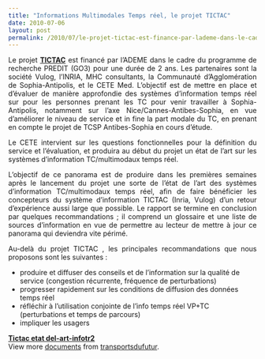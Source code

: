 ```yaml
---
title: "Informations Multimodales Temps réel, le projet TICTAC"
date: 2010-07-06
layout: post
permalink: /2010/07/le-projet-tictac-est-finance-par-lademe-dans-le-cadre-du-programme-de-recherche-predit-go3-pour-une-duree-de-2-ansles.html
---
```


<p align="justify" class="spip">Le projet <strong><a href="http://www.vulog.fr/tictac/" target="_blank">TICTAC</a></strong> est financé par l’ADEME dans le cadre du programme de recherche PREDIT (GO3) pour une durée de 2 ans. Les partenaires sont la société Vulog, l’INRIA, MHC consultants, la Communauté d’Agglomération de Sophia-Antipolis, et le CETE Med. L’objectif est de mettre en place et d’évaluer de manière approfondie des systèmes d’information temps réel sur pour les personnes prenant les TC pour venir travailler à Sophia-Antipolis, notamment sur l’axe Nice/Cannes-Antibes-Sophia, en vue d’améliorer le niveau de service et in fine la part modale du TC, en prenant en compte le projet de TCSP Antibes-Sophia en cours d’étude. </p> <p align="justify" class="spip">Le CETE intervient sur les questions fonctionnelles pour la définition du service et l’évaluation, et produira au début du projet un état de l’art sur les systèmes d’information TC/multimodaux temps réel. </p> <p align="justify" class="spip">L’objectif de ce panorama est de produire dans les premières semaines après le lancement du projet une sorte de l’état de l’art des systèmes d’information TC/multimodaux temps réel, afin de faire bénéficier les concepteurs du système d’information TICTAC (Inria, Vulog) d’un retour d’expérience aussi large que possible. Le rapport se termine en conclusion par quelques recommandations ; il comprend un glossaire et une liste de sources d’information en vue de permettre au lecteur de mettre à jour ce panorama qui deviendra vite périmé. </p> <p align="justify" class="spip"></p>   <!--more-->  <p align="justify" class="spip">Au-delà du projet TICTAC , les principales recommandations que nous proposons sont les suivantes : </p> <ul> <li> <div>produire et diffuser des conseils et de l’information sur la qualité de service (congestion récurrente, fréquence de perturbations) </div></li> <li> <div>progresser rapidement sur les conditions de diffusion des données temps réel </div></li> <li> <div>réfléchir à l’utilisation conjointe de l’info temps réel VP+TC (perturbations et temps de parcours) </div></li> <li> <div>impliquer les usagers </div></li> </ul> <div id="__ss_4699367"><strong><a href="http://www.slideshare.net/transportsdufutur/tictac-etat-delartinfotr2" title="Tictac etat del-art-infotr2">Tictac etat del-art-infotr2</a></strong>   <div>View more <a href="http://www.slideshare.net/">documents</a> from <a href="http://www.slideshare.net/transportsdufutur">transportsdufutur</a>.</div></div>
